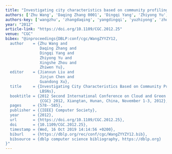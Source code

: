```yaml
---
title: "Investigating city characteristics based on community profiling in LBSNs"
authors: ['Zhu Wang', 'Daqing Zhang 0001', 'Dingqi Yang', 'Zhiyong Yu', 'Xingshe Zhou', 'Zhiwen Yu 0001']
authors-key: ['wangzhu', 'zhangdaqing', 'yangdingqi', 'yuzhiyong', 'zhouxingshe', 'yuzhiwen']
year: "2012"
article-link: "https://doi.org/10.1109/CGC.2012.25"
venue: "CGC"
bibex: "@inproceedings{DBLP:conf/cgc/WangZYYZY12,
  author    = {Zhu Wang and
               Daqing Zhang and
               Dingqi Yang and
               Zhiyong Yu and
               Xingshe Zhou and
               Zhiwen Yu},
  editor    = {Jianxun Liu and
               Jinjun Chen and
               Guandong Xu},
  title     = {Investigating City Characteristics Based on Community Profiling in
               LBSNs},
  booktitle = {2012 Second International Conference on Cloud and Green Computing,
               {CGC} 2012, Xiangtan, Hunan, China, November 1-3, 2012},
  pages     = {578--585},
  publisher = {{IEEE} Computer Society},
  year      = {2012},
  url       = {https://doi.org/10.1109/CGC.2012.25},
  doi       = {10.1109/CGC.2012.25},
  timestamp = {Wed, 16 Oct 2019 14:14:56 +0200},
  biburl    = {https://dblp.org/rec/conf/cgc/WangZYYZY12.bib},
  bibsource = {dblp computer science bibliography, https://dblp.org}
}"
---
```

